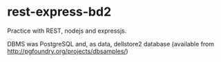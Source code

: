 rest-express-bd2
================

Practice with REST, nodejs and expressjs.

DBMS was PostgreSQL and, as data, dellstore2 database (available from http://pgfoundry.org/projects/dbsamples/)
